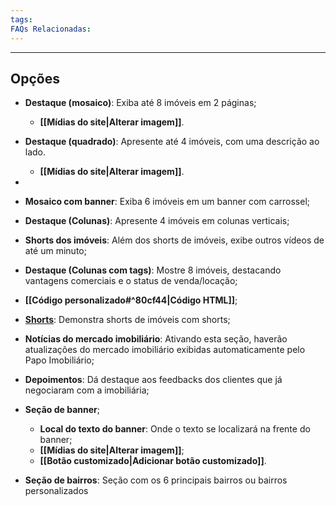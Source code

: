 ```yaml
---
tags:
FAQs Relacionadas:
---
```

---
## Opções

- **Destaque (mosaico)**: Exiba até 8 imóveis em 2 páginas;
	- **[[Mídias do site|Alterar imagem]]**.
- **Destaque (quadrado)**: Apresente até 4 imóveis, com uma descrição ao lado.
	- **[[Mídias do site|Alterar imagem]]**.

- 
- **Mosaico com banner**: Exiba 6 imóveis em um banner com carrossel;
- **Destaque (Colunas)**: Apresente 4 imóveis em colunas verticais;
- **Shorts dos imóveis**: Além dos shorts de imóveis, exibe outros vídeos de até um minuto;
- **Destaque (Colunas com tags)**: Mostre 8 imóveis, destacando vantagens comerciais e o status de venda/locação;
- **[[Código personalizado#^80cf44|Código HTML]]**;
- **[Shorts](https://help.imobzi.com/pt-br/article/como-adicionar-shorts-do-youtube-no-meu-site-y9umte/)**: Demonstra shorts de imóveis com shorts;
- **Notícias do mercado imobiliário**: Ativando esta seção, haverão atualizações do mercado imobiliário exibidas automaticamente pelo Papo Imobiliário;
- **Depoimentos**: Dá destaque aos feedbacks dos clientes que já negociaram com a imobiliária;
- **Seção de banner**;
	- **Local do texto do banner**: Onde o texto se localizará na frente do banner;
	- **[[Mídias do site|Alterar imagem]]**;
	- **[[Botão customizado|Adicionar botão customizado]]**.
- **Seção de bairros**: Seção com os 6 principais bairros ou bairros personalizados